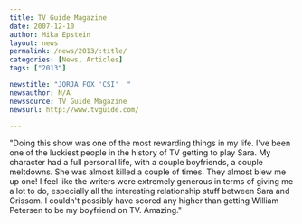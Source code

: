 ```yaml
---
title: TV Guide Magazine
date: 2007-12-10
author: Mika Epstein
layout: news
permalink: /news/2013/:title/
categories: [News, Articles]
tags: ["2013"]

newstitle: "JORJA FOX 'CSI'  "
newsauthor: N/A  
newssource: TV Guide Magazine  
newsurl: http://www.tvguide.com/  

---
```


"Doing this show was one of the most rewarding things in my life. I've been one of the luckiest people in the history of TV getting to play Sara. My character had a full personal life, with a couple boyfriends, a couple meltdowns. She was almost killed a couple of times. They almost blew me up one! I feel like the writers were extremely generous in terms of giving me a lot to do, especially all the interesting relationship stuff between Sara and Grissom. I couldn't possibly have scored any higher than getting William Petersen to be my boyfriend on TV. Amazing."  
